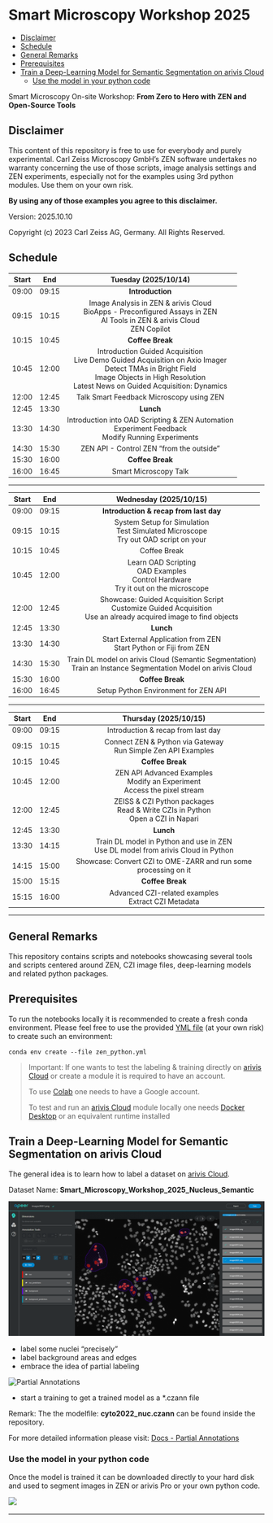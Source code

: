 # Smart Microscopy Workshop 2025


- [Disclaimer](#disclaimer)
- [Schedule](#schedule)
- [General Remarks](#general-remarks)
- [Prerequisites](#prerequisites)
- [Train a Deep-Learning Model for Semantic Segmentation on arivis
  Cloud](#train-a-deep-learning-model-for-semantic-segmentation-on-arivis-cloud)
  - [Use the model in your python
    code](#use-the-model-in-your-python-code)

Smart Microscopy On-site Workshop: **From Zero to Hero with ZEN and
Open-Source Tools**

## Disclaimer

This content of this repository is free to use for everybody and purely
experimental. Carl Zeiss Microscopy GmbH’s ZEN software undertakes no
warranty concerning the use of those scripts, image analysis settings
and ZEN experiments, especially not for the examples using 3rd python
modules. Use them on your own risk.

**By using any of those examples you agree to this disclaimer.**

Version: 2025.10.10

Copyright (c) 2023 Carl Zeiss AG, Germany. All Rights Reserved.

## Schedule

| **Start** | **End** | **Tuesday (2025/10/14)** |
|:--:|:--:|:--:|
| 09:00 | 09:15 | **Introduction** |
| 09:15 | 10:15 | Image Analysis in ZEN & arivis Cloud<br>BioApps - Preconfigured Assays in ZEN<br>AI Tools in ZEN & arivis Cloud<br>ZEN Copilot |
| 10:15 | 10:45 | **Coffee Break** |
| 10:45 | 12:00 | Introduction Guided Acquisition<br>Live Demo Guided Acquisition on Axio Imager<br>Detect TMAs in Bright Field<br>Image Objects in High Resolution<br>Latest News on Guided Acquisition: Dynamics |
| 12:00 | 12:45 | Talk Smart Feedback Microscopy using ZEN |
| 12:45 | 13:30 | **Lunch** |
| 13:30 | 14:30 | Introduction into OAD Scripting & ZEN Automation<br>Experiment Feedback<br>Modify Running Experiments |
| 14:30 | 15:30 | ZEN API - Control ZEN “from the outside” |
| 15:30 | 16:00 | **Coffee Break** |
| 16:00 | 16:45 | Smart Microscopy Talk |

------------------------------------------------------------------------

| **Start** | **End** | **Wednesday (2025/10/15)** |
|:--:|:--:|:--:|
| 09:00 | 09:15 | **Introduction & recap from last day** |
| 09:15 | 10:15 | System Setup for Simulation<br>Test Simulated Microscope<br>Try out OAD script on your |
| 10:15 | 10:45 | Coffee Break |
| 10:45 | 12:00 | Learn OAD Scripting<br>OAD Examples<br>Control Hardware<br>Try it out on the microscope |
| 12:00 | 12:45 | Showcase: Guided Acquisition Script<br>Customize Guided Acquisition<br>Use an already acquired image to find objects |
| 12:45 | 13:30 | **Lunch** |
| 13:30 | 14:30 | Start External Application from ZEN<br>Start Python or Fiji from ZEN |
| 14:30 | 15:30 | Train DL model on arivis Cloud (Semantic Segmentation)<br>Train an Instance Segmentation Model on arivis Cloud |
| 15:30 | 16:00 | **Coffee Break** |
| 16:00 | 16:45 | Setup Python Environment for ZEN API |

------------------------------------------------------------------------

| **Start** | **End** | **Thursday (2025/10/15)** |
|:--:|:--:|:--:|
| 09:00 | 09:15 | Introduction & recap from last day |
| 09:15 | 10:15 | Connect ZEN & Python via Gateway<br>Run Simple Zen API Examples |
| 10:15 | 10:45 | **Coffee Break** |
| 10:45 | 12:00 | ZEN API Advanced Examples<br>Modify an Experiment<br>Access the pixel stream |
| 12:00 | 12:45 | ZEISS & CZI Python packages<br>Read & Write CZIs in Python<br>Open a CZI in Napari |
| 12:45 | 13:30 | **Lunch** |
| 13:30 | 14:15 | Train DL model in Python and use in ZEN<br>Use DL model from arivis Cloud in Python |
| 14:15 | 15:00 | Showcase: Convert CZI to OME-ZARR and run some processing on it |
| 15:00 | 15:15 | **Coffee Break** |
| 15:15 | 16:00 | Advanced CZI-related examples<br>Extract CZI Metadata |

------------------------------------------------------------------------

## General Remarks

This repository contains scripts and notebooks showcasing several tools
and scripts centered around ZEN, CZI image files, deep-learning models
and related python packages.

## Prerequisites

To run the notebooks locally it is recommended to create a fresh conda
environment. Please feel free to use the provided [YML
file](workshop/env_smartmic.yml) (at your own risk) to create such an
environment:

    conda env create --file zen_python.yml

> Important: If one wants to test the labeling & training directly on
> [arivis Cloud](https://www.arivis.cloud) or create a module it is
> required to have an account.
>
> To use [Colab](https://colab.research.google.com) one needs to have a
> Google account.
>
> To test and run an [arivis Cloud](https://www.arivis.cloud) module
> locally one needs [Docker
> Desktop](https://www.docker.com/products/docker-desktop) or an
> equivalent runtime installed

## Train a Deep-Learning Model for Semantic Segmentation on arivis Cloud

The general idea is to learn how to label a dataset on [arivis
Cloud](https://www.arivis.cloud).

Dataset Name: **Smart_Microscopy_Workshop_2025_Nucleus_Semantic**

![Annotated Dataset](./images/apeer_dataset_nuc.png)

- label some nuclei “precisely”
- label background areas and edges
- embrace the idea of partial labeling

![Partial Annotations](./images/APEER_annotation_auto_background.gif)

- start a training to get a trained model as a \*.czann file

Remark: The the modelfile: **cyto2022_nuc.czann** can be found inside
the repository.

For more detailed information please visit: [Docs - Partial
Annotations](https://docs.apeer.com/machine-learning/annotation-guidelines)

### Use the model in your python code

Once the model is trained it can be downloaded directly to your hard
disk and used to segment images in ZEN or arivis Pro or your own python
code.

[![](https://colab.research.google.com/assets/colab-badge.svg)](https://colab.research.google.com/github/sebi06/ZEN_Python_CZI_Smart_Microscopy_Workshop/blob/main/workshop/notebooks/run_prediction_from_czann.ipynb)

------------------------------------------------------------------------
